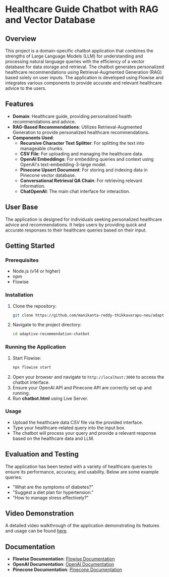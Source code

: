 # Healthcare Guide Chatbot with RAG and Vector Database

## Overview
This project is a domain-specific chatbot application that combines the strengths of Large Language Models (LLM) for understanding and processing natural language queries with the efficiency of a vector database for data storage and retrieval. The chatbot generates personalized healthcare recommendations using Retrieval-Augmented Generation (RAG) based solely on user inputs. The application is developed using Flowise and integrates various components to provide accurate and relevant healthcare advice to the users.

## Features
- **Domain**: Healthcare guide, providing personalized health recommendations and advice.
- **RAG-Based Recommendations**: Utilizes Retrieval-Augmented Generation to provide personalized healthcare recommendations.
- **Components Used**:
  - **Recursive Character Text Splitter**: For splitting the text into manageable chunks.
  - **CSV File**: For uploading and managing the healthcare data.
  - **OpenAI Embeddings**: For embedding queries and context using OpenAI's text-embedding-3-large model.
  - **Pinecone Upsert Document**: For storing and indexing data in Pinecone vector database.
  - **Conversational Retrieval QA Chain**: For retrieving relevant information.
  - **ChatOpenAI**: The main chat interface for interaction.

## User Base
The application is designed for individuals seeking personalized healthcare advice and recommendations. It helps users by providing quick and accurate responses to their healthcare queries based on their input.

## Getting Started

### Prerequisites
- Node.js (v14 or higher)
- npm
- Flowise

### Installation
1. Clone the repository:
    ```sh
    git clone https://github.com/manikanta-reddy-thikkavarapu-neu/adaptive-recommendation-chatbot.git
    ```
2. Navigate to the project directory:
    ```sh
    cd adaptive-recommendation-chatbot
    ```

### Running the Application
1. Start Flowise:
    ```sh
    npx flowise start
    ```
2. Open your browser and navigate to `http://localhost:3000` to access the chatbot interface.
3. Ensure your OpenAI API and Pinecone API are correctly set up and running.
4. Run **chatbot.html** using Live Server.

### Usage
- Upload the healthcare data CSV file via the provided interface.
- Type your healthcare-related query into the input box.
- The chatbot will process your query and provide a relevant response based on the healthcare data and LLM.

## Evaluation and Testing
The application has been tested with a variety of healthcare queries to ensure its performance, accuracy, and usability. Below are some example queries:
- "What are the symptoms of diabetes?"
- "Suggest a diet plan for hypertension."
- "How to manage stress effectively?"

## Video Demonstration
A detailed video walkthrough of the application demonstrating its features and usage can be found [here]().

## Documentation
- **Flowise Documentation**: [Flowise Documentation](https://docs.flowiseai.com/)
- **OpenAI Documentation**: [OpenAI Documentation](https://beta.openai.com/docs/)
- **Pinecone Documentation**: [Pinecone Documentation](https://docs.pinecone.io/)
